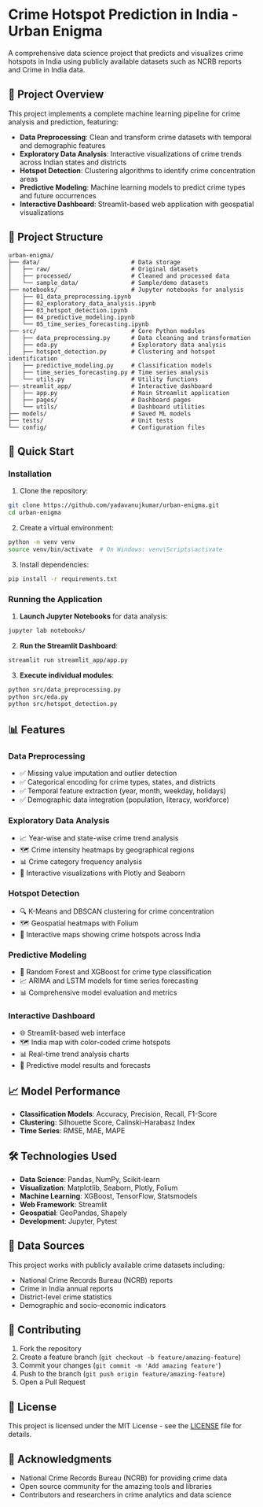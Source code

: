 # Crime Hotspot Prediction in India - Urban Enigma

A comprehensive data science project that predicts and visualizes crime hotspots in India using publicly available datasets such as NCRB reports and Crime in India data.

## 🎯 Project Overview

This project implements a complete machine learning pipeline for crime analysis and prediction, featuring:

- **Data Preprocessing**: Clean and transform crime datasets with temporal and demographic features
- **Exploratory Data Analysis**: Interactive visualizations of crime trends across Indian states and districts
- **Hotspot Detection**: Clustering algorithms to identify crime concentration areas
- **Predictive Modeling**: Machine learning models to predict crime types and future occurrences
- **Interactive Dashboard**: Streamlit-based web application with geospatial visualizations

## 📁 Project Structure

```
urban-enigma/
├── data/                          # Data storage
│   ├── raw/                       # Original datasets
│   ├── processed/                 # Cleaned and processed data
│   └── sample_data/               # Sample/demo datasets
├── notebooks/                     # Jupyter notebooks for analysis
│   ├── 01_data_preprocessing.ipynb
│   ├── 02_exploratory_data_analysis.ipynb
│   ├── 03_hotspot_detection.ipynb
│   ├── 04_predictive_modeling.ipynb
│   └── 05_time_series_forecasting.ipynb
├── src/                           # Core Python modules
│   ├── data_preprocessing.py      # Data cleaning and transformation
│   ├── eda.py                     # Exploratory data analysis
│   ├── hotspot_detection.py       # Clustering and hotspot identification
│   ├── predictive_modeling.py     # Classification models
│   ├── time_series_forecasting.py # Time series analysis
│   └── utils.py                   # Utility functions
├── streamlit_app/                 # Interactive dashboard
│   ├── app.py                     # Main Streamlit application
│   ├── pages/                     # Dashboard pages
│   └── utils/                     # Dashboard utilities
├── models/                        # Saved ML models
├── tests/                         # Unit tests
└── config/                        # Configuration files
```

## 🚀 Quick Start

### Installation

1. Clone the repository:
```bash
git clone https://github.com/yadavanujkumar/urban-enigma.git
cd urban-enigma
```

2. Create a virtual environment:
```bash
python -m venv venv
source venv/bin/activate  # On Windows: venv\Scripts\activate
```

3. Install dependencies:
```bash
pip install -r requirements.txt
```

### Running the Application

1. **Launch Jupyter Notebooks** for data analysis:
```bash
jupyter lab notebooks/
```

2. **Run the Streamlit Dashboard**:
```bash
streamlit run streamlit_app/app.py
```

3. **Execute individual modules**:
```bash
python src/data_preprocessing.py
python src/eda.py
python src/hotspot_detection.py
```

## 📊 Features

### Data Preprocessing
- ✅ Missing value imputation and outlier detection
- ✅ Categorical encoding for crime types, states, and districts
- ✅ Temporal feature extraction (year, month, weekday, holidays)
- ✅ Demographic data integration (population, literacy, workforce)

### Exploratory Data Analysis
- 📈 Year-wise and state-wise crime trend analysis
- 🗺️ Crime intensity heatmaps by geographical regions
- 📊 Crime category frequency analysis
- 🎯 Interactive visualizations with Plotly and Seaborn

### Hotspot Detection
- 🔍 K-Means and DBSCAN clustering for crime concentration
- 🗺️ Geospatial heatmaps with Folium
- 📍 Interactive maps showing crime hotspots across India

### Predictive Modeling
- 🤖 Random Forest and XGBoost for crime type classification
- 📈 ARIMA and LSTM models for time series forecasting
- 📊 Comprehensive model evaluation and metrics

### Interactive Dashboard
- 🌐 Streamlit-based web interface
- 🗺️ India map with color-coded crime hotspots
- 📊 Real-time trend analysis charts
- 🔮 Predictive model results and forecasts

## 📈 Model Performance

- **Classification Models**: Accuracy, Precision, Recall, F1-Score
- **Clustering**: Silhouette Score, Calinski-Harabasz Index
- **Time Series**: RMSE, MAE, MAPE

## 🛠️ Technologies Used

- **Data Science**: Pandas, NumPy, Scikit-learn
- **Visualization**: Matplotlib, Seaborn, Plotly, Folium
- **Machine Learning**: XGBoost, TensorFlow, Statsmodels
- **Web Framework**: Streamlit
- **Geospatial**: GeoPandas, Shapely
- **Development**: Jupyter, Pytest

## 📄 Data Sources

This project works with publicly available crime datasets including:
- National Crime Records Bureau (NCRB) reports
- Crime in India annual reports
- District-level crime statistics
- Demographic and socio-economic indicators

## 🤝 Contributing

1. Fork the repository
2. Create a feature branch (`git checkout -b feature/amazing-feature`)
3. Commit your changes (`git commit -m 'Add amazing feature'`)
4. Push to the branch (`git push origin feature/amazing-feature`)
5. Open a Pull Request

## 📝 License

This project is licensed under the MIT License - see the [LICENSE](LICENSE) file for details.

## 🙏 Acknowledgments

- National Crime Records Bureau (NCRB) for providing crime data
- Open source community for the amazing tools and libraries
- Contributors and researchers in crime analytics and data science